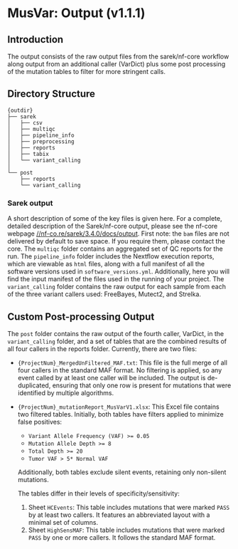 # MusVar: Output (v1.1.1)

## Introduction

The output consists of the raw output files from the sarek/nf-core workflow along output from an additional caller (VarDict) plus some post processing of the mutation tables to filter for more stringent calls.

## Directory Structure


```
{outdir}
├── sarek
│   ├── csv
│   ├── multiqc
│   ├── pipeline_info
│   ├── preprocessing
│   ├── reports
│   ├── tabix
│   └── variant_calling
│
└── post
    ├── reports
    └── variant_calling
```

### Sarek output

A short description of some of the key files is given here. For a complete, detailed description of the Sarek/nf-core output, please see the nf-core webpage [//nf-co.re/sarek/3.4.0/docs/output](https://nf-co.re/sarek/3.4.0/docs/output). First note: the `bam` files are not delivered by default to save space. If you require them, please contact the core. The `multiqc` folder contains an aggregated set of QC reports for the run. The `pipeline_info` folder includes the Nextflow execution reports, which are viewable as `html` files, along with a full manifest of all the software versions used in `software_versions.yml`. Additionally, here you will find the input manifest of the files used in the running of your project. The `variant_calling` folder contains the raw output for each sample from each of the three variant callers used: FreeBayes, Mutect2, and Strelka.


## Custom Post-processing Output

The `post` folder contains the raw output of the fourth caller, VarDict, in the `variant_calling` folder, and a set of tables that are the combined results of all four callers in the reports folder. Currently, there are two files:

- `{ProjectNum}_MergedUnFiltered_MAF.txt`: This file is the full merge of all four callers in the standard MAF format. No filtering is applied, so any event called by at least one caller will be included. The output is de-duplicated, ensuring that only one row is present for mutations that were identified by multiple algorithms.

- `{ProjectNum}_mutationReport_MusVarV1.xlsx`: This Excel file contains two filtered tables. Initially, both tables have filters applied to minimize false positives:
    - `Variant Allele Frequency (VAF) >= 0.05`
    - `Mutation Allele Depth >= 8`
    - `Total Depth >= 20`
    - `Tumor VAF > 5* Normal VAF`

    Additionally, both tables exclude silent events, retaining only non-silent mutations.

    The tables differ in their levels of specificity/sensitivity:

    1. Sheet `HCEvents`: This table includes mutations that were marked `PASS` by at least two callers. It features an abbreviated layout with a minimal set of columns.
    2. Sheet `HighSensMAF`: This table includes mutations that were marked `PASS` by one or more callers. It follows the standard MAF format.


